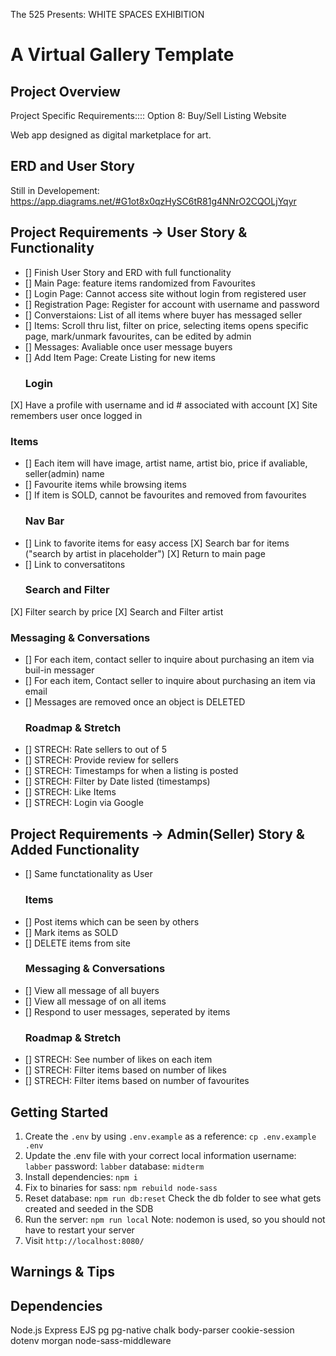 The 525 Presents:
WHITE SPACES EXHIBITION

A Virtual Gallery Template
=========

## Project Overview

Project Specific Requirements::::
Option 8: Buy/Sell Listing Website

Web app designed as digital marketplace for art.


## ERD and User Story
Still in Developement: https://app.diagrams.net/#G1ot8x0qzHySC6tR81g4NNrO2CQOLjYqyr

## Project Requirements -> User Story & Functionality
- [] Finish User Story and ERD with full functionality
- [] Main Page: feature items randomized from Favourites
- [] Login Page: Cannot access site without login from registered user
- [] Registration Page: Register for account with username and password
- [] Converstaions: List of all items where buyer has messaged seller
- [] Items: Scroll thru list, filter on price, selecting items opens specific page, mark/unmark favourites, can be edited by admin
- [] Messages: Avaliable once user message buyers
- [] Add Item Page: Create Listing for new items 
  ### Login
[X] Have a profile with username and id # associated with account 
[X] Site remembers user once logged in
  ### Items
- [] Each item will have image, artist name, artist bio, price if avaliable, seller(admin) name
- [] Favourite items while browsing items
- [] If item is SOLD, cannot be favourites and removed from favourites
  ### Nav Bar
- [] Link to favorite items for easy access
[X] Search bar for items ("search by artist in placeholder")
[X] Return to main page
- [] Link to conversatitons
  ### Search and Filter 
[X] Filter search by price 
[X] Search and Filter artist
  ### Messaging & Conversations
- [] For each item, contact seller to inquire about purchasing an item via buil-in messager
- [] For each item, Contact seller to inquire about purchasing an item via email
- [] Messages are removed once an object is DELETED
  ### Roadmap & Stretch
- [] STRECH: Rate sellers to out of 5
- [] STRECH: Provide review for sellers
- [] STRECH: Timestamps for when a listing is posted 
- [] STRECH: Filter by Date listed (timestamps)
- [] STRECH: Like Items
- [] STRECH: Login via Google

## Project Requirements -> Admin(Seller) Story & Added Functionality
- [] Same functationality as User
  ### Items
- [] Post items which can be seen by others
- [] Mark items as SOLD
- [] DELETE items from site
  ### Messaging & Conversations
- [] View all message of all buyers
- [] View all message of on all items
- [] Respond to user messages, seperated by items
    ### Roadmap & Stretch
- [] STRECH: See number of likes on each item
- [] STRECH: Filter items based on number of likes
- [] STRECH: Filter items based on number of favourites



## Getting Started

1. Create the `.env` by using `.env.example` as a reference: `cp .env.example .env`
2. Update the .env file with your correct local information 
  username: `labber` 
  password: `labber` 
  database: `midterm`
3. Install dependencies: `npm i`
4. Fix to binaries for sass: `npm rebuild node-sass`
5. Reset database: `npm run db:reset`
  Check the db folder to see what gets created and seeded in the SDB
7. Run the server: `npm run local`
  Note: nodemon is used, so you should not have to restart your server
8. Visit `http://localhost:8080/`

## Warnings & Tips

## Dependencies

Node.js
Express
EJS
pg
pg-native
chalk
body-parser
cookie-session
dotenv
morgan
node-sass-middleware
